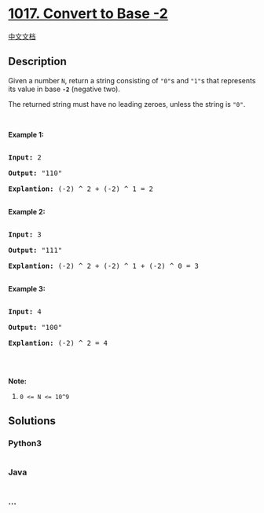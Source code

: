# [1017. Convert to Base -2](https://leetcode.com/problems/convert-to-base-2)

[中文文档](/solution/1000-1099/1017.Convert%20to%20Base%20-2/README.md)

## Description

<p>Given a number <code>N</code>, return a string consisting of <code>&quot;0&quot;</code>s and <code>&quot;1&quot;</code>s&nbsp;that represents its value in base <code><strong>-2</strong></code>&nbsp;(negative two).</p>

<p>The returned string must have no leading zeroes, unless the string is <code>&quot;0&quot;</code>.</p>

<p>&nbsp;</p>

<div>

<p><strong>Example 1:</strong></p>

<pre>

<strong>Input: </strong><span id="example-input-1-1">2</span>

<strong>Output: </strong><span id="example-output-1">&quot;110&quot;

<strong>Explantion:</strong> (-2) ^ 2 + (-2) ^ 1 = 2</span>

</pre>

<div>

<p><strong>Example 2:</strong></p>

<pre>

<strong>Input: </strong><span id="example-input-2-1">3</span>

<strong>Output: </strong><span id="example-output-2">&quot;111&quot;

</span><span id="example-output-1"><strong>Explantion:</strong> (-2) ^ 2 + (-2) ^ 1 + (-2) ^ 0</span><span> = 3</span>

</pre>

<div>

<p><strong>Example 3:</strong></p>

<pre>

<strong>Input: </strong><span id="example-input-3-1">4</span>

<strong>Output: </strong><span id="example-output-3">&quot;100&quot;

</span><span id="example-output-1"><strong>Explantion:</strong> (-2) ^ 2 = 4</span>

</pre>

<p>&nbsp;</p>

<p><strong><span>Note:</span></strong></p>

<ol>
    <li><span><code>0 &lt;= N &lt;= 10^9</code></span></li>
</ol>

</div>

</div>

</div>

## Solutions

<!-- tabs:start -->

### **Python3**

```python

```

### **Java**

```java

```

### **...**

```

```

<!-- tabs:end -->
